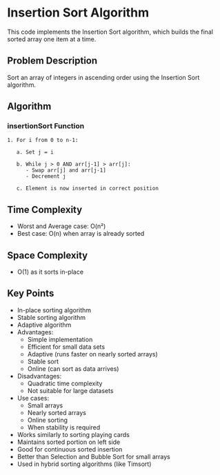 # Insertion Sort Algorithm

This code implements the Insertion Sort algorithm, which builds the final sorted array one item at a time.

## Problem Description
Sort an array of integers in ascending order using the Insertion Sort algorithm.

## Algorithm

### insertionSort Function
```pseudocode
1. For i from 0 to n-1:
   
   a. Set j = i
   
   b. While j > 0 AND arr[j-1] > arr[j]:
      - Swap arr[j] and arr[j-1]
      - Decrement j

   c. Element is now inserted in correct position
```

## Time Complexity
- Worst and Average case: O(n²)
- Best case: O(n) when array is already sorted

## Space Complexity
- O(1) as it sorts in-place

## Key Points
- In-place sorting algorithm
- Stable sorting algorithm
- Adaptive algorithm
- Advantages:
  * Simple implementation
  * Efficient for small data sets
  * Adaptive (runs faster on nearly sorted arrays)
  * Stable sort
  * Online (can sort as data arrives)
- Disadvantages:
  * Quadratic time complexity
  * Not suitable for large datasets
- Use cases:
  * Small arrays
  * Nearly sorted arrays
  * Online sorting
  * When stability is required
- Works similarly to sorting playing cards
- Maintains sorted portion on left side
- Good for continuous sorted insertion
- Better than Selection and Bubble Sort for small arrays
- Used in hybrid sorting algorithms (like Timsort)
